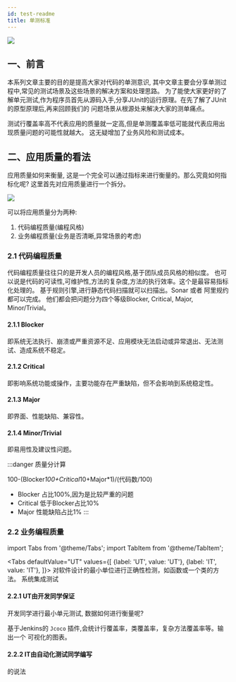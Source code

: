 ```yaml
---
id: test-readme
title: 单测标准
---
```


![](https://img.springlearn.cn/blog/learn_1617880083000.png)


## 一、前言

本系列文章主要的目的是提高大家对代码的单测意识, 其中文章主要会分享单测过程中,常见的测试场景及这些场景的解决方案和处理思路。
为了能使大家更好的了解单元测试,作为程序员首先从源码入手,分享JUnit的运行原理。在先了解了JUnit的原型原理后,再来回顾我们的
问题场景从根源处来解决大家的测单痛点。

测试行覆盖率高不代表应用的质量就一定高,但是单测覆盖率低可能就代表应用出现质量问题的可能性就越大。
这无疑增加了业务风险和测试成本。




## 二、应用质量的看法

应用质量如何来衡量, 这是一个完全可以通过指标来进行衡量的。那么究竟如何指标化呢? 这里首先对应用质量进行一个拆分。

![](https://img.springlearn.cn/blog/learn_1617889750000.png)

可以将应用质量分为两种:

1. 代码编程质量(编程风格)
2. 业务编程质量(业务是否清晰,异常场景的考虑)


### 2.1 代码编程质量

代码编程质量往往只的是开发人员的编程风格,基于团队成员风格的相似度。
也可以说是代码的可读性,可维护性,方法的复杂度,方法的执行效率。这个是最容易指标化处理的。
基于规则引擎,进行静态代码扫描就可以扫描出。Sonar 或者 阿里规约都可以完成。
他们都会把问题分为四个等级Blocker, Critical, Major, Minor/Trivial。

#### 2.1.1  Blocker
即系统无法执行、崩溃或严重资源不足、应用模块无法启动或异常退出、无法测试、造成系统不稳定。

#### 2.1.2 Critical
即影响系统功能或操作，主要功能存在严重缺陷，但不会影响到系统稳定性。

#### 2.1.3 Major
即界面、性能缺陷、兼容性。

#### 2.1.4 Minor/Trivial

即易用性及建议性问题。


:::danger 质量分计算

100-(Blocker*100+Critical*10+Major*1)/(代码数/100)
- Blocker 占比100%,因为是比较严重的问题
- Critical 低于Blocker占比10%
- Major 性能缺陷占比1%
:::


### 2.2 业务编程质量

import Tabs from '@theme/Tabs';
import TabItem from '@theme/TabItem';

<Tabs
defaultValue="UT"
values={[
{label: 'UT', value: 'UT'},
{label: 'IT', value: 'IT'},
]}>
<TabItem value="UT">对软件设计的最小单位进行正确性检测，如函数或一个类的方法。</TabItem>
<TabItem value="IT">系统集成测试</TabItem>
</Tabs>

#### 2.2.1 UT由开发同学保证

开发同学进行最小单元测试, 数据如何进行衡量呢?

基于Jenkins的 `Jcoco` 插件,会统计行覆盖率，类覆盖率，复杂方法覆盖率等。输出一个
可视化的图表。

#### 2.2.2 IT由自动化测试同学编写

的说法
